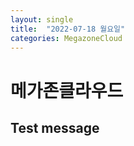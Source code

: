 ```yaml
---
layout: single
title:  "2022-07-18 월요일"
categories: MegazoneCloud
---
```


# 메가존클라우드

## Test message
 